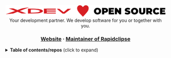 <div align="center">
  <img alt="XDEV Logo" src="./xdev-open-source.svg"></img>
  Your development partner. We develop software for you or together with you.
  <h3>
    <a href="https://xdev.software">Website</a>
     · 
    <a href="https://github.com/RapidClipse">Maintainer of Rapidclipse</a>
  </h3>
</div>

<details><summary><b>Table of contents/repos</b> (click to expand)</summary>
  <ul>
    <li><a href="https://github.com/xdev-software?q=charts&sort=stargazers">Charts</a></li>
    <li><a href="https://github.com/xdev-software?q=jcon&sort=stargazers">Fair/Conference Tools</a></li>
    <li><a href="https://github.com/xdev-software?q=intellij-plugin&sort=stargazers">IntelliJ Plugins</a></li>
    <li><a href="https://github.com/xdev-software?q=vaadin&sort=stargazers">Vaadin Addons</a></li>
    <li><a href="https://github.com/xdev-software?q=xdev-application-framework&sort=stargazers">XDEV Application Framework</a></li>
  </ul>
</details>
